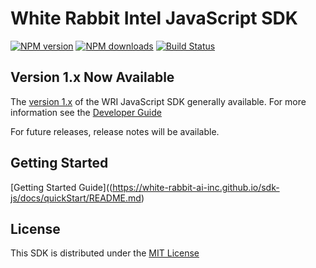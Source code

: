 
# White Rabbit Intel JavaScript SDK

[![NPM version](https://img.shields.io/npm/v/wri-sdk.svg)](https://www.npmjs.com/package/wri-sdk)
[![NPM downloads](https://img.shields.io/npm/dm/wri-sdk.svg)](https://www.npmjs.com/package/wri-sdk)
[![Build Status](https://circleci.com/gh/white-rabbit-ai-inc/sdk-js.svg?style=shield)](https://app.circleci.com/pipelines/github/white-rabbit-ai-inc/sdk-js)

## Version 1.x Now Available
The [version 1.x](https://github.com/white-rabbit-ai-inc/sdk-js) of the WRI JavaScript SDK generally available.
For more information see the [Developer Guide](https://white-rabbit-ai-inc.github.io/sdk-js/)
<!-- or [API Reference](https://#). -->

For future releases, release notes will be available.

<!-- ## Table of Contents:
* [Getting Started](_#Getting-Started_)
* [Getting Help](_#Getting-Help_)
* [Contributing](_#Contributing_) -->

## Getting Started
[Getting Started Guide]((https://white-rabbit-ai-inc.github.io/sdk-js/docs/quickStart/README.md)
<!-- 
## How To Install

### In the Browser

This SDK is not designed for use in a browser. 

### In Node.js

The preferred way to install the AWS SDK for Node.js is to use the
[npm](http://npmjs.org) package manager for Node.js. Simply type the following
into a terminal window:

```sh
npm install wri-sdk
```


In a JavaScript file:

```javascript
// import WRI data uploader 
var data = require('wri-sdk/data'); 

// import WRI connection object
var connection = require('wri-sdk/connection');

// import WRI data processor 
var processing = require('wri-sdk/processing');  -->
<!-- ``` -->

<!-- # Getting Help -->


<!-- # Contributing
We welcome community contributions and pull requests. See [CONTRIBUTING.md](sdk-js/blob/master/CONTRIBUTING.md) for information on how to set up a development environment and submit code. -->

## License

This SDK is distributed under the
[MIT License](https://rem.mit-license.org)
